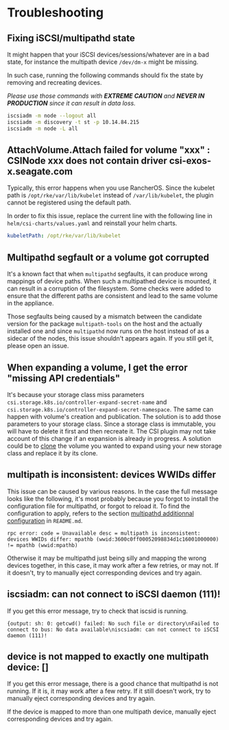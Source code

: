 # Troubleshooting

## Fixing iSCSI/multipathd state

It might happen that your iSCSI devices/sessions/whatever are in a bad state, for instance the multipath device `/dev/dm-x` might be missing.

In such case, running the following commands should fix the state by removing and recreating devices.

*Please use those commands with **EXTREME CAUTION** and **NEVER IN PRODUCTION** since it can result in data loss.*

```sh
iscsiadm -m node --logout all
iscsiadm -m discovery -t st -p 10.14.84.215
iscsiadm -m node -L all
```

## AttachVolume.Attach failed for volume "xxx" : CSINode xxx does not contain driver csi-exos-x.seagate.com

Typically, this error happens when you use RancherOS. Since the kubelet path is `/opt/rke/var/lib/kubelet` instead of `/var/lib/kubelet`, the plugin cannot be registered using the default path.

In order to fix this issue, replace the current line with the following line in `helm/csi-charts/values.yaml` and reinstall your helm charts.

```yaml
kubeletPath: /opt/rke/var/lib/kubelet
```

## Multipathd segfault or a volume got corrupted

It's a known fact that when `multipathd` segfaults, it can produce wrong mappings of device paths. When such a multipathed device is mounted, it can result in a corruption of the filesystem. Some checks were added to ensure that the different paths are consistent and lead to the same volume in the appliance.

Those segfaults being caused by a mismatch between the candidate version for the package `multipath-tools` on the host and the actually installed one and since `multipathd` now runs on the host instead of as a sidecar of the nodes, this issue shouldn't appears again. If you still get it, please open an issue.

## When expanding a volume, I get the error "missing API credentials"

It's because your storage class miss parameters `csi.storage.k8s.io/controller-expand-secret-name` and `csi.storage.k8s.io/controller-expand-secret-namespace`. The same can happen with volume's creation and publication. The solution is to add those parameters to your storage class. Since a storage class is immutable, you will have to delete it first and then recreate it. The CSI plugin may not take account of this change if an expansion is already in progress. A solution could be to [clone](./volume-snapshots.md#clone-a-volume) the volume you wanted to expand using your new storage class and replace it by its clone.

## multipath is inconsistent: devices WWIDs differ

This issue can be caused by various reasons. In the case the full message looks like the following, it's most probably because you forgot to install the configuration file for multipathd, or forgot to reload it. To find the configuration to apply, refers to the section [multipathd additionnal configuration](https://github.com/enix/san-iscsi-csi/blob/main/README.md#multipathd-additionnal-configuration) in `README.md`.

```
rpc error: code = Unavailable desc = multipath is inconsistent: devices WWIDs differ: mpathb (wwid:3600c0ff00052098834d1c16001000000) != mpathb (wwid:mpathb)
```

Otherwise it may be multipathd just being silly and mapping the wrong devices together, in this case, it may work after a few retries, or may not. If it doesn't, try to manually eject corresponding devices and try again.

## iscsiadm: can not connect to iSCSI daemon (111)!

If you get this error message, try to check that iscsid is running.

```
{output: sh: 0: getcwd() failed: No such file or directory\nFailed to connect to bus: No data available\niscsiadm: can not connect to iSCSI daemon (111)!
```

## device is not mapped to exactly one multipath device: []

If you get this error message, there is a good chance that multipathd is not running. If it is, it may work after a few retry. If it still doesn't work, try to manually eject corresponding devices and try again.

If the device is mapped to more than one multipath device, manually eject corresponding devices and try again.
